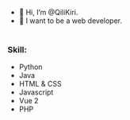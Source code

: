 - 👋 Hi, I’m @QiliKiri.
- 👀 I want to be a web developer.<br><br>
### Skill:
- Python
- Java
- HTML & CSS
- Javascript
- Vue 2
- PHP

<!---
QiliKiri/QiliKiri is a ✨ special ✨ repository because its `README.md` (this file) appears on your GitHub profile.
You can click the Preview link to take a look at your changes.
--->
